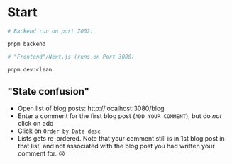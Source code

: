 # Start

```bash
# Backend run on port 7002:

pnpm backend

# "Frontend"/Next.js (runs on Port 3080)

pnpm dev:clean

```

## "State confusion"

- Open list of blog posts: http://localhost:3080/blog
- Enter a comment for the first blog post (`ADD YOUR COMMENT`), but do _not_ click on add
- Click on `Order by Date desc`
- Lists gets re-ordered. Note that your comment still is in 1st blog post in that list, and not associated with the blog post you had written your comment for. 😢
